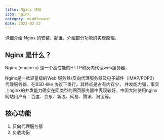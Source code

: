 ```yaml
---
title: Nginx 详解
icon: nginx
category: middleware
date: 2023-02-22
---
```


详细介绍 Nginx 的安装、配置，介绍部分功能的实现原理。
<!-- more -->

## Nginx 是什么？

Nginx (engine x) 是一个高性能的HTTP和反向代理web服务器，

Nginx是一款轻量级的Web 服务器/反向代理服务器及电子邮件（IMAP/POP3）代理服务器，在BSD-like 协议下发行。其特点是占有内存少，
并发能力强，事实上nginx的并发能力确实在同类型的网页服务器中表现较好，中国大陆使用nginx网站用户有：百度、京东、新浪、网易、腾讯、淘宝等。

## 核心功能

1. 反向代理服务器
2. 负载均衡